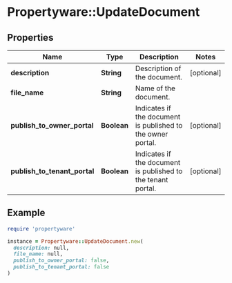 # Propertyware::UpdateDocument

## Properties

| Name | Type | Description | Notes |
| ---- | ---- | ----------- | ----- |
| **description** | **String** | Description of the document. | [optional] |
| **file_name** | **String** | Name of the document. |  |
| **publish_to_owner_portal** | **Boolean** | Indicates if the document is published to the owner portal. | [optional] |
| **publish_to_tenant_portal** | **Boolean** | Indicates if the document is published to the tenant portal. | [optional] |

## Example

```ruby
require 'propertyware'

instance = Propertyware::UpdateDocument.new(
  description: null,
  file_name: null,
  publish_to_owner_portal: false,
  publish_to_tenant_portal: false
)
```

